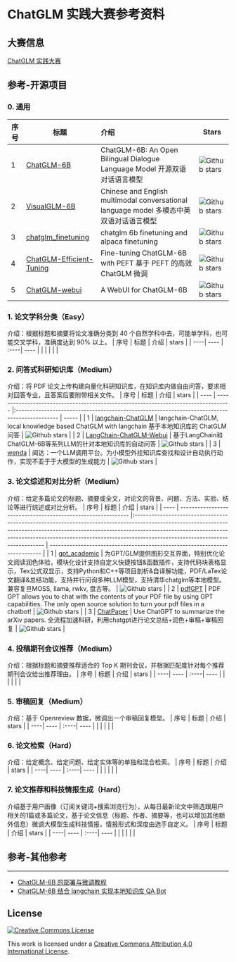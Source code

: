 
# ChatGLM 实践大赛参考资料

## 大赛信息

[ChatGLM 实践大赛](https://www.heywhale.com/home/global?search=ChatGLM%20%E5%AE%9E%E8%B7%B5%E5%A4%A7%E8%B5%9B&tab=competition)

## 参考-开源项目

### 0. 通用

| 序号 | 标题                                                                            | 介绍                                                                                    | Stars                                                                       |
| ---- | ------------------------------------------------------------------------------- |:--------------------------------------------------------------------------------------- | --------------------------------------------------------------------------- |
| 1    | [ChatGLM-6B](https://github.com/THUDM/ChatGLM-6B)                               | ChatGLM-6B: An Open Bilingual Dialogue Language Model 开源双语对话语言模型              | ![Github stars](https://img.shields.io/github/stars/THUDM/ChatGLM-6B.svg)   |
| 2    | [VisualGLM-6B](https://github.com/THUDM/VisualGLM-6B)                           | Chinese and English multimodal conversational language model 多模态中英双语对话语言模型 | ![Github stars](https://img.shields.io/github/stars/THUDM/VisualGLM-6B.svg) |
| 3    | [chatglm_finetuning](https://github.com/ssbuild/chatglm_finetuning)             | chatglm 6b finetuning and alpaca finetuning                                             | ![Github stars](https://img.shields.io/github/stars/ssbuild/chatglm_finetuning.svg) |
| 4    | [ChatGLM-Efficient-Tuning](https://github.com/hiyouga/ChatGLM-Efficient-Tuning) | Fine-tuning ChatGLM-6B with PEFT 基于 PEFT 的高效 ChatGLM 微调                          | ![Github stars](https://img.shields.io/github/stars/hiyouga/ChatGLM-Efficient-Tuning.svg) |
| 5    | [ChatGLM-webui](https://github.com/Akegarasu/ChatGLM-webui)                     | A WebUI for ChatGLM-6B                                                                  | ![Github stars](https://img.shields.io/github/stars/Akegarasu/ChatGLM-webui.svg) |

### 1. 论文学科分类（Easy）

介绍：根据标题和摘要将论文准确分类到 40 个自然学科中去，可能单学科，也可能交叉学科，准确度达到 90% 以上。
| 序号 | 标题 | 介绍 |  stars |
| ----| ---- | :----| ---- |
|      |      |      |                |

### 2. 问答式科研知识库（Medium）

介绍：将 PDF 论文上传构建向量化科研知识库，在知识库内做自由问答，要求相对回答专业，且答案后要附带相关文件。
| 序号 | 标题                                                                                | 介绍                                                                                          | stars |
| ---- | ----------------------------------------------------------------------------------- |:--------------------------------------------------------------------------------------------- | ----- |
| 1    | [langchain-ChatGLM](https://github.com/imClumsyPanda/langchain-ChatGLM)             | langchain-ChatGLM, local knowledge based ChatGLM with langchain 基于本地知识库的 ChatGLM 问答 | ![Github stars](https://img.shields.io/github/stars/imClumsyPanda/langchain-ChatGLM.svg)      |
| 2    | [LangChain-ChatGLM-Webui](https://github.com/thomas-yanxin/LangChain-ChatGLM-Webui) | 基于LangChain和ChatGLM-6B等系列LLM的针对本地知识库的自动问答                                  | ![Github stars](https://img.shields.io/github/stars/thomas-yanxin/LangChain-ChatGLM-Webui.svg)       |
| 3    | [wenda](https://github.com/wenda-LLM/wenda)                                         | 闻达：一个LLM调用平台。为小模型外挂知识库查找和设计自动执行动作，实现不亚于于大模型的生成能力 | ![Github stars](https://img.shields.io/github/stars/wenda-LLM/wenda.svg)      |

### 3. 论文综述和对比分析（Medium）

介绍：给定多篇论文的标题、摘要或全文，对论文的背景、问题、方法、实验、结论等进行综述或对比分析。
| 序号 | 标题                                                         | 介绍                                                                                                                                                                                                                                                                                     | stars                                                                       |
| ---- | ------------------------------------------------------------ |:---------------------------------------------------------------------------------------------------------------------------------------------------------------------------------------------------------------------------------------------------------------------------------------- | --------------------------------------------------------------------------- |
| 1    | [gpt_academic](https://github.com/binary-husky/gpt_academic) | 为GPT/GLM提供图形交互界面，特别优化论文阅读润色体验，模块化设计支持自定义快捷按钮&函数插件，支持代码块表格显示，Tex公式双显示，支持Python和C++等项目剖析&自译解功能，PDF/LaTex论文翻译&总结功能，支持并行问询多种LLM模型，支持清华chatglm等本地模型。兼容复旦MOSS, llama, rwkv, 盘古等。 | ![Github stars](https://img.shields.io/github/stars/binary-husky/gpt_academic.svg) |
| 2    | [pdfGPT](https://github.com/bhaskatripathi/pdfGPT)           | PDF GPT allows you to chat with the contents of your PDF file by using GPT capabilities. The only open source solution to turn your pdf files in a chatbot!                                                                                                                              | ![Github stars](https://img.shields.io/github/stars/bhaskatripathi/pdfGPT.svg)                                                                            |
| 3    | [ChatPaper](https://github.com/kaixindelele/ChatPaper)       | Use ChatGPT to summarize the arXiv papers. 全流程加速科研，利用chatgpt进行论文总结+润色+审稿+审稿回复                                                                                                                                                                                    |  ![Github stars](https://img.shields.io/github/stars/kaixindelele/ChatPaper.svg)                                                                           |

### 4. 投稿期刊会议推荐（Medium）

介绍：根据标题和摘要推荐适合的 Top K 期刊会议，并根据匹配度针对每个推荐期刊会议给出推荐理由。
| 序号 | 标题 | 介绍 |  stars |
| ----| ---- | :----| ---- |
|      |      |      |                |

### 5. 审稿回复（Medium）

介绍：基于 Openreview 数据，微调出一个审稿回复模型。
| 序号 | 标题 | 介绍 |  stars |
| ----| ---- | :----| ---- |
|      |      |      |                |

### 6. 论文检索（Hard）

介绍：给定概念、给定问题、给定实体等的单独和混合检索。
| 序号 | 标题 | 介绍 |  stars |
| ----| ---- | :----| ---- |
|      |      |      |                |

### 7. 论文推荐和科技情报生成（Hard）

介绍基于用户画像（订阅关键词+搜索浏览行为），从每日最新论文中筛选跟用户相关的1篇或多篇论文，基于论文信息（标题、作者、摘要等，也可以增加其他额外信息）微调大模型生成科技情报，情报形式和深度由选手自定义。
| 序号 | 标题 | 介绍 |  stars |
| ----| ---- | :----| ---- |
|      |      |      |                |

## 参考-其他参考

---

- [ChatGLM-6B 的部署与微调教程](https://www.heywhale.com/mw/project/6436d82948f7da1fee2be59e)
- [ChatGLM-6B 结合 langchain 实现本地知识库 QA Bot](https://www.heywhale.com/mw/project/643977aa446c45f4592a1e59)

## License

[![Creative Commons License](https://camo.githubusercontent.com/d7dc0d5330f990a89b7d8898102fa250b479415d38c925cb9a43ae4ed594fe6d/687474703a2f2f692e6372656174697665636f6d6d6f6e732e6f72672f6c2f62792f342e302f38387833312e706e67)](http://creativecommons.org/licenses/by/4.0/)

This work is licensed under a [Creative Commons Attribution 4.0 International License](http://creativecommons.org/licenses/by/4.0/).
